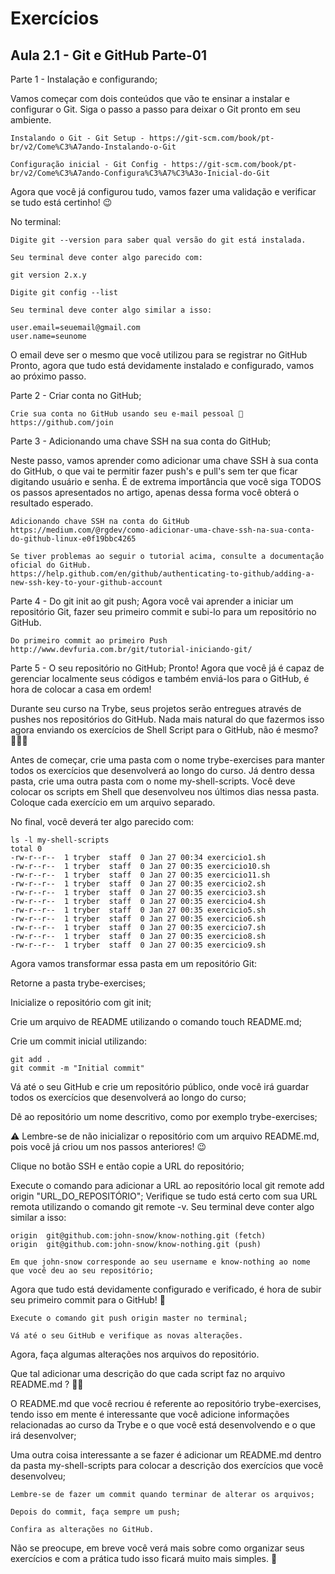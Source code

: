# Exercícios

## Aula 2.1 - Git e GitHub Parte-01
Parte 1 - Instalação e configurando;

Vamos começar com dois conteúdos que vão te ensinar a instalar e configurar o Git. Siga o passo a passo para deixar o Git pronto em seu ambiente.

	Instalando o Git - Git Setup - https://git-scm.com/book/pt-br/v2/Come%C3%A7ando-Instalando-o-Git

	Configuração inicial - Git Config - https://git-scm.com/book/pt-br/v2/Come%C3%A7ando-Configura%C3%A7%C3%A3o-Inicial-do-Git

Agora que você já configurou tudo, vamos fazer uma validação e verificar se tudo está certinho! 😉

No terminal:

	Digite git --version para saber qual versão do git está instalada.

	Seu terminal deve conter algo parecido com:

	git version 2.x.y
		
	Digite git config --list

	Seu terminal deve conter algo similar a isso:
	
	user.email=seuemail@gmail.com
	user.name=seunome
		
O email deve ser o mesmo que você utilizou para se registrar no GitHub
Pronto, agora que tudo está devidamente instalado e configurado, vamos ao próximo passo.


Parte 2 - Criar conta no GitHub;

	Crie sua conta no GitHub usando seu e-mail pessoal 🐙
	https://github.com/join
	

Parte 3 - Adicionando uma chave SSH na sua conta do GitHub;

Neste passo, vamos aprender como adicionar uma chave SSH à sua conta do GitHub, o que vai te permitir fazer push's e pull's sem ter que ficar digitando usuário e senha. É de extrema importância que você siga TODOS os passos apresentados no artigo, apenas dessa forma você obterá o resultado esperado.

	Adicionando chave SSH na conta do GitHub
	https://medium.com/@rgdev/como-adicionar-uma-chave-ssh-na-sua-conta-do-github-linux-e0f19bbc4265
	
	Se tiver problemas ao seguir o tutorial acima, consulte a documentação oficial do GitHub.
	https://help.github.com/en/github/authenticating-to-github/adding-a-new-ssh-key-to-your-github-account

	
Parte 4 - Do git init ao git push;
Agora você vai aprender a iniciar um repositório Git, fazer seu primeiro commit e subi-lo para um repositório no GitHub.

	Do primeiro commit ao primeiro Push
	http://www.devfuria.com.br/git/tutorial-iniciando-git/


Parte 5 - O seu repositório no GitHub;
Pronto! Agora que você já é capaz de gerenciar localmente seus códigos e também enviá-los para o GitHub, é hora de colocar a casa em ordem!

Durante seu curso na Trybe, seus projetos serão entregues através de pushes nos repositórios do GitHub. Nada mais natural do que fazermos isso agora enviando os exercícios de Shell Script para o GitHub, não é mesmo? 👨🏽‍💻

Antes de começar, crie uma pasta com o nome trybe-exercises para manter todos os exercícios que desenvolverá ao longo do curso. Já dentro dessa pasta, crie uma outra pasta com o nome my-shell-scripts. Você deve colocar os scripts em Shell que desenvolveu nos últimos dias nessa pasta. Coloque cada exercício em um arquivo separado.

No final, você deverá ter algo parecido com:

	ls -l my-shell-scripts
	total 0
	-rw-r--r--  1 tryber  staff  0 Jan 27 00:34 exercicio1.sh
	-rw-r--r--  1 tryber  staff  0 Jan 27 00:35 exercicio10.sh
	-rw-r--r--  1 tryber  staff  0 Jan 27 00:35 exercicio11.sh
	-rw-r--r--  1 tryber  staff  0 Jan 27 00:35 exercicio2.sh
	-rw-r--r--  1 tryber  staff  0 Jan 27 00:35 exercicio3.sh
	-rw-r--r--  1 tryber  staff  0 Jan 27 00:35 exercicio4.sh
	-rw-r--r--  1 tryber  staff  0 Jan 27 00:35 exercicio5.sh
	-rw-r--r--  1 tryber  staff  0 Jan 27 00:35 exercicio6.sh
	-rw-r--r--  1 tryber  staff  0 Jan 27 00:35 exercicio7.sh
	-rw-r--r--  1 tryber  staff  0 Jan 27 00:35 exercicio8.sh
	-rw-r--r--  1 tryber  staff  0 Jan 27 00:35 exercicio9.sh

Agora vamos transformar essa pasta em um repositório Git:

Retorne a pasta trybe-exercises;

Inicialize o repositório com git init;

Crie um arquivo de README utilizando o comando touch README.md;

Crie um commit inicial utilizando:

	git add .
	git commit -m "Initial commit"
	
Vá até o seu GitHub e crie um repositório público, onde você irá guardar todos os exercícios que desenvolverá ao longo do curso;

Dê ao repositório um nome descritivo, como por exemplo trybe-exercises;

⚠️ Lembre-se de não inicializar o repositório com um arquivo README.md, pois você já criou um nos passos anteriores! 😉

Clique no botão SSH e então copie a URL do repositório;

Execute o comando para adicionar a URL ao repositório local git remote add origin "URL_DO_REPOSITÓRIO";
Verifique se tudo está certo com sua URL remota utilizando o comando git remote -v. Seu terminal deve conter algo similar a isso:

	origin  git@github.com:john-snow/know-nothing.git (fetch)
	origin  git@github.com:john-snow/know-nothing.git (push)
	
	Em que john-snow corresponde ao seu username e know-nothing ao nome que você deu ao seu repositório;

Agora que tudo está devidamente configurado e verificado, é hora de subir seu primeiro commit para o GitHub! 🤩

	Execute o comando git push origin master no terminal;

	Vá até o seu GitHub e verifique as novas alterações.

Agora, faça algumas alterações nos arquivos do repositório. 

Que tal adicionar uma descrição do que cada script faz no arquivo README.md ? 💪🏼

O README.md que você recriou é referente ao repositório trybe-exercises, tendo isso em mente é interessante que você adicione informações relacionadas ao curso da Trybe e o que você está desenvolvendo e o que irá desenvolver;

Uma outra coisa interessante a se fazer é adicionar um README.md dentro da pasta my-shell-scripts para colocar a descrição dos exercícios que você desenvolveu;

	Lembre-se de fazer um commit quando terminar de alterar os arquivos;

	Depois do commit, faça sempre um push;

	Confira as alterações no GitHub.

Não se preocupe, em breve você verá mais sobre como organizar seus exercícios e com a prática tudo isso ficará muito mais simples. 🚀




